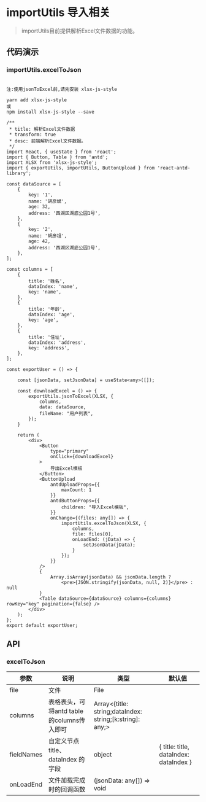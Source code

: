 # importUtils 导入相关

> importUtils目前提供解析Excel文件数据的功能。

## 代码演示

### importUtils.excelToJson

```tsx | pure

注:使用jsonToExcel前,请先安装 xlsx-js-style

yarn add xlsx-js-style
或
npm install xlsx-js-style --save

```

```tsx
/**
 * title: 解析Excel文件数据
 * transform: true
 * desc: 前端解析Excel文件数据。
 */
import React, { useState } from 'react';
import { Button, Table } from 'antd';
import XLSX from 'xlsx-js-style';
import { exportUtils, importUtils, ButtonUpload } from 'react-antd-library';

const dataSource = [
    {
        key: '1',
        name: '胡彦斌',
        age: 32,
        address: '西湖区湖底公园1号',
    },
    {
        key: '2',
        name: '胡彦祖',
        age: 42,
        address: '西湖区湖底公园1号',
    },
];

const columns = [
    {
        title: '姓名',
        dataIndex: 'name',
        key: 'name',
    },
    {
        title: '年龄',
        dataIndex: 'age',
        key: 'age',
    },
    {
        title: '住址',
        dataIndex: 'address',
        key: 'address',
    },
];

const exportUser = () => {

    const [jsonData, setJsonData] = useState<any>([]);

    const downloadExcel = () => {
        exportUtils.jsonToExcel(XLSX, {
            columns,
            data: dataSource,
            fileName: "用户列表",
        });
    }

    return (
        <div>
            <Button
                type="primary"
                onClick={downloadExcel}
            >
                导出Excel模板
            </Button>
            <ButtonUpload
                antdUploadProps={{
                    maxCount: 1
                }}
                antdButtonProps={{
                    children: "导入Excel模板",
                }}
                onChange={(files: any[]) => {
                    importUtils.excelToJson(XLSX, {
                        columns,
                        file: files[0],
                        onLoadEnd: (jData) => {
                            setJsonData(jData);
                        }
                    });
                }}
            />
            {
                Array.isArray(jsonData) && jsonData.length ?
                    <pre>{JSON.stringify(jsonData, null, 2)}</pre> : null
            }
            <Table dataSource={dataSource} columns={columns} rowKey="key" pagination={false} />
        </div>
    );
};
export default exportUser;
```

## API

### excelToJson

| 参数       | 说明                                      | 类型                                                     | 默认值                                 |
| ---------- | ----------------------------------------- | -------------------------------------------------------- | -------------------------------------- |
| file       | 文件                                      | File                                                     |                                        |
| columns    | 表格表头，可将antd table的columns传入即可 | Array<{title: string;dataIndex: string;[k:string]: any;> |                                        |
| fieldNames | 自定义节点 title、dataIndex 的字段        | object                                                   | { title: title, dataIndex: dataIndex } |
| onLoadEnd  | 文件加载完成时的回调函数                  | (jsonData: any[]) => void                                |                                        |

